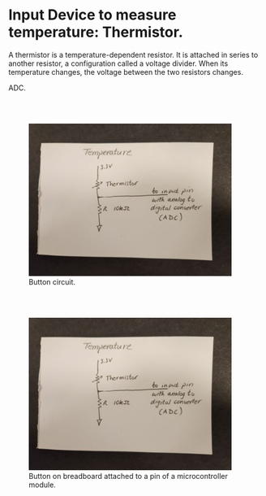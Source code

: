 # Input Device to measure temperature:  Thermistor.

A thermistor is a temperature-dependent resistor.  It is attached in series to another resistor, a configuration called a voltage divider.  When its temperature changes, the voltage between the two resistors changes.

ADC.

<br><br>


<figure>
  <img src="./images/temperature_circuit.jpg" width="400" alt="my alt text"/>
  <figcaption>Button circuit.</figcaption>
</figure>

<br><br>

<figure>
  <img src="./images/temperature_circuit.jpg" width="400" alt="my alt text"/>
  <figcaption>Button on breadboard attached to a pin of a microcontroller module.</figcaption>
</figure>

